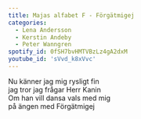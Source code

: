 ```yaml
---
title: Majas alfabet F - Förgätmigej
categories:
  - Lena Andersson
  - Kerstin Andeby
  - Peter Wanngren
spotify_id: 0fSH7bvHMTVBzLz4gA2dxM
youtube_id: 'sVvd_k8xVvc'
---
```

Nu känner jag mig rysligt fin\
jag tror jag frågar Herr Kanin\
Om han vill dansa vals med mig\
på ängen med Förgätmigej
